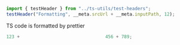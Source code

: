 ```ts eval --out=md --hide
import { testHeader } from "../ts-utils/test-headers";
testHeader("Formatting", __meta.srcUrl + __meta.inputPath, 12);
```

TS code is formatted by prettier

<!-- prettier-ignore-start -->
```ts eval --out=hide --meta
123 +                                456 + 789;
```
<!-- prettier-ignore-end -->
